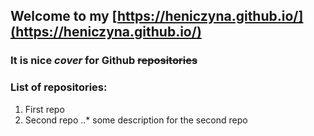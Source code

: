## Welcome to my [https://heniczyna.github.io/](https://heniczyna.github.io/)

### It is nice *cover* for **Github** ~~repositories~~

### List of repositories:
1. First repo
2. Second repo
..* some description for the second repo


